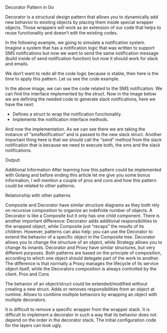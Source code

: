 Decorator Pattern in Go

Decorator is a structural design pattern that allows you to dynamically add new behavior to existing objects by placing them inside special wrapper objects. Those wrappers will work as an extension of our code that helps to reuse functionality and doesn’t edit the existing codes.

In the following example, we going to simulate a notification system. Imagine a system that has a notification logic that was written to support SMS notifications but now we want to send the same notification message (build inside of send notification function) but now it should work for slack and emails.

We don’t want to redo all the code logic because is stable, then here is the time to apply this pattern. Let us see the code example.


In the above image, we can see the code related to the SMS notification. We can find the interface implemented by the struct. Now in the image below we are defining the needed code to generate slack notifications, here we have the next:

* Defines a struct to wrap the notification functionality.
* Implements the notification interface methods.


And now the implementation. As we can see there we are taking the instance of “smsNotification” and is passed to the new slack struct. Another important thing here is that we should call the “send” method from the slack notification that is because we need to execute both, the sms and the slack notifications.


Output:


Additional Information
After learning how this pattern could be implemented with Golang and before ending this article let me give you some bonus information, I will mention a couple of pros and cons and how this pattern could be related to other patterns.

Relationship with other patterns

Composite and Decorator have similar structure diagrams as they both rely on recursive composition to organize an indefinite number of objects.
A Decorator is like a Composite but it only has one child component. There is another important difference: Decorator adds additional responsibilities to the wrapped object, while Composite just “recaps” the results of its children. However, patterns can also help: you can use the Decorator to extend the behavior of a specific object in the Composite tree.
Decorator allows you to change the structure of an object, while Strategy allows you to change its innards.
Decorator and Proxy have similar structures, but very different purposes. Both patterns are based on the principle of composition, according to which one object should delegate part of the work to another. The difference is that normally a Proxy manages the lifecycle of its service object itself, while the Decorators composition is always controlled by the client.
Pros and Cons

The behavior of an object/struct could be extended/modified without creating a new struct.
Adds or removes responsibilities from an object at runtime.
Allows to combine multiple behaviors by wrapping an object with multiple decorators.

It is difficult to remove a specific wrapper from the wrapper stack.
It is difficult to implement a decorator in such a way that its behavior does not depend on the order in the decorator stack.
The initial configuration code for the layers can look ugly.
